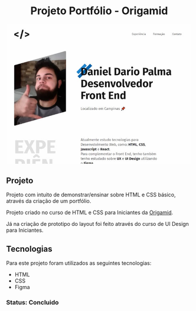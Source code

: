 <h1 align="center"> Projeto Portfólio  - Origamid </h1>
<p align="center">
  <img src="./img/port.jpg" width="500" >
</p>

## Projeto

Projeto com intuito de demonstrar/ensinar sobre HTML e CSS básico, através da criação de um portfólio.

Projeto criado no curso de HTML e CSS para Iniciantes da [Origamid]('https://www.instagram.com/origamid').

Já na criação de prototipo do layout foi feito através do curso de UI Design para Iniciantes.

## Tecnologias

Para este projeto foram utilizados as seguintes tecnologias:

- HTML
- CSS
- Figma

### Status: Concluido
